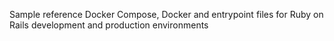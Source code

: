 Sample reference Docker Compose, Docker and entrypoint files for Ruby on Rails development and production environments
